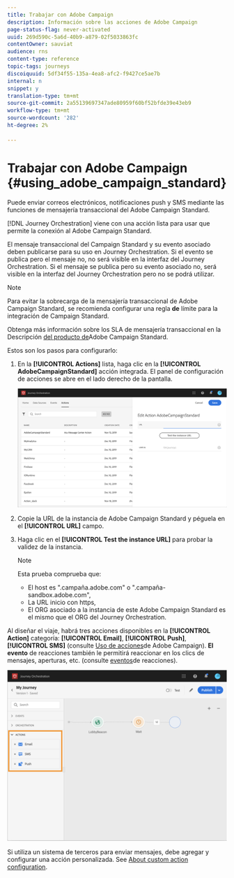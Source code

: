 ```yaml
---
title: Trabajar con Adobe Campaign
description: Información sobre las acciones de Adobe Campaign
page-status-flag: never-activated
uuid: 269d590c-5a6d-40b9-a879-02f5033863fc
contentOwner: sauviat
audience: rns
content-type: reference
topic-tags: journeys
discoiquuid: 5df34f55-135a-4ea8-afc2-f9427ce5ae7b
internal: n
snippet: y
translation-type: tm+mt
source-git-commit: 2a55139697347ade80959f60bf52bfde39e43eb9
workflow-type: tm+mt
source-wordcount: '282'
ht-degree: 2%

---
```



# Trabajar con Adobe Campaign {#using_adobe_campaign_standard}

Puede enviar correos electrónicos, notificaciones push y SMS mediante las funciones de mensajería transaccional del Adobe Campaign Standard.

[!DNL Journey Orchestration] viene con una acción lista para usar que permite la conexión al Adobe Campaign Standard.

El mensaje transaccional del Campaign Standard y su evento asociado deben publicarse para su uso en Journey Orchestration. Si el evento se publica pero el mensaje no, no será visible en la interfaz del Journey Orchestration. Si el mensaje se publica pero su evento asociado no, será visible en la interfaz del Journey Orchestration pero no se podrá utilizar.

>[!NOTE]
>
>Para evitar la sobrecarga de la mensajería transaccional de Adobe Campaign Standard, se recomienda configurar una regla **de** límite para la integración de Campaign Standard.
>
>Obtenga más información sobre los SLA de mensajería transaccional en la Descripción [del producto de](https://helpx.adobe.com/legal/product-descriptions/campaign-standard.html)Adobe Campaign Standard.

Estos son los pasos para configurarlo:

1. En la **[!UICONTROL Actions]** lista, haga clic en la **[!UICONTROL AdobeCampaignStandard]** acción integrada. El panel de configuración de acciones se abre en el lado derecho de la pantalla.

   ![](../assets/actioncampaign.png)

1. Copie la URL de la instancia de Adobe Campaign Standard y péguela en el **[!UICONTROL URL]** campo.

1. Haga clic en el **[!UICONTROL Test the instance URL]** para probar la validez de la instancia.

   >[!NOTE]
   >
   >Esta prueba comprueba que:
   >
   >* El host es &quot;.campaña.adobe.com&quot; o &quot;.campaña-sandbox.adobe.com&quot;,
   >* La URL inicio con https,
   >* El ORG asociado a la instancia de este Adobe Campaign Standard es el mismo que el ORG del Journey Orchestration.


Al diseñar el viaje, habrá tres acciones disponibles en la **[!UICONTROL Action]** categoría: **[!UICONTROL Email]**, **[!UICONTROL Push]**, **[!UICONTROL SMS]** (consulte [Uso de acciones](../building-journeys/using-adobe-campaign-actions.md)de Adobe Campaign). **El evento** de reacciones también le permitirá reaccionar en los clics de mensajes, aperturas, etc. (consulte [eventos](../building-journeys/reaction-events.md)de reacciones).

![](../assets/journey58.png)

Si utiliza un sistema de terceros para enviar mensajes, debe agregar y configurar una acción personalizada. See [About custom action configuration](../action/about-custom-action-configuration.md).
